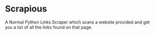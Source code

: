 # Scrapious
A Normal Python Links Scraper which scans a website provided and get you a list of all the links found on that page.
